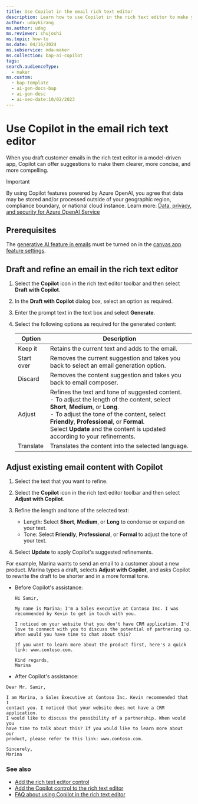 ```yaml
---
title: Use Copilot in the email rich text editor
description: Learn how to use Copilot in the rich text editor to make your customer emails clearer, shorter, and more compelling.
author: udaykirang
ms.author: udag
ms.reviewer: shujoshi
ms.topic: how-to
ms.date: 04/16/2024
ms.subservice: mda-maker
ms.collection: bap-ai-copilot
tags:
search.audienceType:
  - maker
ms.custom:
  - bap-template
  - ai-gen-docs-bap
  - ai-gen-desc
  - ai-seo-date:10/02/2023
---
```


# Use Copilot in the email rich text editor 

When you draft customer emails in the rich text editor in a model-driven app, Copilot can offer suggestions to make them clearer, more concise, and more compelling.

> [!IMPORTANT]
>
> By using Copilot features powered by Azure OpenAI, you agree that data may be stored and/or processed outside of your geographic region, compliance boundary, or national cloud instance. Learn more: [Data, privacy, and security for Azure OpenAI Service](/legal/cognitive-services/openai/data-privacy#preventing-abuse-and-harmful-content-generation)

## Prerequisites

The [generative AI feature in emails](/power-platform/admin/settings-features#turn-on-generative-AI-in-emails) must be turned on in the [canvas app feature settings](/power-platform/admin/settings-features).

## Draft and refine an email in the rich text editor

1. Select the **Copilot** icon in the rich text editor toolbar and then select **Draft with Copilot**.  
1. In the **Draft with Copilot** dialog box, select an option as required.
1. Enter the prompt text in the text box and select **Generate**.  
1. Select the following options as required for the generated content:  

    | Option | Description |
    |--------|-------------|
    | Keep it | Retains the current text and adds to the email. |
    | Start over| Removes the current suggestion and takes you back to select an email generation option. |
    | Discard | Removes the content suggestion and takes you back to email composer. |
    | Adjust | Refines the text and tone of suggested content. <br>- To adjust the length of the content, select **Short**, **Medium**, or **Long**.<br>- To adjust the tone of the content, select **Friendly**, **Professional**, or **Formal**.<br> Select **Update** and the content is updated according to your refinements. |
    | Translate | Translates the content into the selected language.  |

## Adjust existing email content with Copilot

1. Select the text that you want to refine.
1. Select the **Copilot** icon in the rich text editor toolbar and then select **Adjust with Copilot**.  
1. Refine the length and tone of the selected text:

    - Length: Select **Short**, **Medium**, or **Long** to condense or expand on your text.
    - Tone: Select **Friendly**, **Professional**, or **Formal** to adjust the tone of your text.

1. Select **Update** to apply Copilot's suggested refinements.

For example, Marina wants to send an email to a customer about a new product. Marina types a draft, selects **Adjust with Copilot**, and asks Copilot to rewrite the draft to be shorter and in a more formal tone.

- Before Copilot's assistance:

  ```text
  Hi Samir,
  
  My name is Marina; I'm a Sales executive at Contoso Inc. I was 
  recommended by Kevin to get in touch with you.
  
  I noticed on your website that you don't have CRM application. I'd 
  love to connect with you to discuss the potential of partnering up. 
  When would you have time to chat about this?
  
  If you want to learn more about the product first, here's a quick 
  link: www.contoso.com.
  
  Kind regards,
  Marina
  ```

- After Copilot's assistance:

```text
Dear Mr. Samir,

I am Marina, a Sales Executive at Contoso Inc. Kevin recommended that I 
contact you. I noticed that your website does not have a CRM application. 
I would like to discuss the possibility of a partnership. When would you 
have time to talk about this? If you would like to learn more about our 
product, please refer to this link: www.contoso.com.

Sincerely,
Marina
```

### See also

- [Add the rich text editor control](../model-driven-apps/rich-text-editor-control.md)
- [Add the Copilot control to the rich text editor](../model-driven-apps/copilot-control.md)
- [FAQ about using Copilot in the rich text editor](../common/faqs-email-assist-rte.md)
